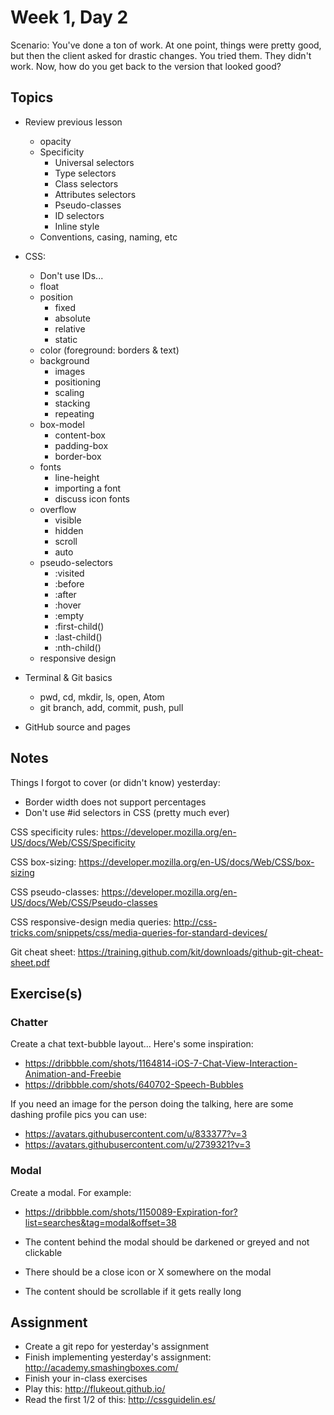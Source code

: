# Week 1, Day 2

Scenario: You've done a ton of work. At one point, things were pretty good, but
then the client asked for drastic changes. You tried them. They didn't work.
Now, how do you get back to the version that looked good?

## Topics

- Review previous lesson
  - opacity
  - Specificity
    - Universal selectors
    - Type selectors
    - Class selectors
    - Attributes selectors
    - Pseudo-classes
    - ID selectors
    - Inline style
  - Conventions, casing, naming, etc
- CSS:
  - Don't use IDs...
  - float
  - position
    - fixed
    - absolute
    - relative
    - static
  - color (foreground: borders & text)
  - background
    - images
    - positioning
    - scaling
    - stacking
    - repeating
  - box-model
    - content-box
    - padding-box
    - border-box
  - fonts
    - line-height
    - importing a font
    - discuss icon fonts
  - overflow
    - visible
    - hidden
    - scroll
    - auto
  - pseudo-selectors
    - :visited
    - :before
    - :after
    - :hover
    - :empty
    - :first-child()
    - :last-child()
    - :nth-child()
  - responsive design

- Terminal & Git basics
  - pwd, cd, mkdir, ls, open, Atom
  - git branch, add, commit, push, pull
- GitHub source and pages

## Notes

Things I forgot to cover (or didn't know) yesterday:

* Border width does not support percentages
* Don't use #id selectors in CSS (pretty much ever)

CSS specificity rules:
https://developer.mozilla.org/en-US/docs/Web/CSS/Specificity

CSS box-sizing:
https://developer.mozilla.org/en-US/docs/Web/CSS/box-sizing

CSS pseudo-classes:
https://developer.mozilla.org/en-US/docs/Web/CSS/Pseudo-classes

CSS responsive-design media queries:
http://css-tricks.com/snippets/css/media-queries-for-standard-devices/

Git cheat sheet:
https://training.github.com/kit/downloads/github-git-cheat-sheet.pdf

## Exercise(s)

### Chatter

Create a chat text-bubble layout... Here's some inspiration:

- https://dribbble.com/shots/1164814-iOS-7-Chat-View-Interaction-Animation-and-Freebie
- https://dribbble.com/shots/640702-Speech-Bubbles

If you need an image for the person doing the talking, here are some dashing
profile pics you can use:

- https://avatars.githubusercontent.com/u/833377?v=3
- https://avatars.githubusercontent.com/u/2739321?v=3

### Modal

Create a modal. For example:

- https://dribbble.com/shots/1150089-Expiration-for?list=searches&tag=modal&offset=38

- The content behind the modal should be darkened or greyed and not clickable
- There should be a close icon or X somewhere on the modal
- The content should be scrollable if it gets really long

## Assignment

- Create a git repo for yesterday's assignment
- Finish implementing yesterday's assignment: http://academy.smashingboxes.com/
- Finish your in-class exercises
- Play this: http://flukeout.github.io/
- Read the first 1/2 of this: http://cssguidelin.es/
